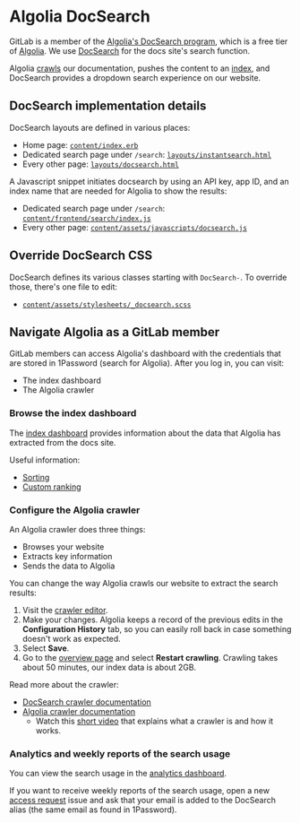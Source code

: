 # Algolia DocSearch

GitLab is a member of the [Algolia's DocSearch program](https://docsearch.algolia.com/),
which is a free tier of [Algolia](https://www.algolia.com/). We use
[DocSearch](https://github.com/algolia/docsearch) for the docs site's search function.

Algolia [crawls](#configure-the-algolia-crawler) our documentation, pushes the content to an
[index](https://www.algolia.com/doc/guides/sending-and-managing-data/manage-your-indices/),
and DocSearch provides a dropdown search experience on our website.

## DocSearch implementation details

DocSearch layouts are defined in various places:

- Home page: [`content/index.erb`](../content/index.erb)
- Dedicated search page under `/search`: [`layouts/instantsearch.html`](../layouts/instantsearch.html)
- Every other page: [`layouts/docsearch.html`](../layouts/docsearch.html)

A Javascript snippet initiates docsearch by using an API key, app ID,
and an index name that are needed for Algolia to show the results:

- Dedicated search page under `/search`: [`content/frontend/search/index.js`](../content/frontend/search/index.js)
- Every other page: [`content/assets/javascripts/docsearch.js`](../content/assets/javascripts/docsearch.js)

## Override DocSearch CSS

DocSearch defines its various classes starting with `DocSearch-`. To override those,
there's one file to edit:

- [`content/assets/stylesheets/_docsearch.scss`](../content/assets/stylesheets/_docsearch.scss)

## Navigate Algolia as a GitLab member

GitLab members can access Algolia's dashboard with the credentials that are
stored in 1Password (search for Algolia). After you log in, you can visit:

- The index dashboard
- The Algolia crawler

### Browse the index dashboard

The [index dashboard](https://www.algolia.com/apps/3PNCFOU757/analytics/overview/gitlab)
provides information about the data that Algolia has extracted from the docs site.

Useful information:

- [Sorting](https://www.algolia.com/doc/guides/managing-results/refine-results/sorting/)
- [Custom ranking](https://www.algolia.com/doc/guides/managing-results/must-do/custom-ranking/)

### Configure the Algolia crawler

An Algolia crawler does three things:

- Browses your website
- Extracts key information
- Sends the data to Algolia

You can change the way Algolia crawls our website to extract the search results:

1. Visit the
   [crawler editor](https://crawler.algolia.com/admin/crawlers/d46abdc0-bb41-4d50-95b7-a3e1fe6469a4/configuration/edit).
1. Make your changes.
   Algolia keeps a record of the previous edits in the **Configuration History** tab,
   so you can easily roll back in case something doesn't work as expected.
1. Select **Save**.
1. Go to the [overview page](https://crawler.algolia.com/admin/crawlers/d46abdc0-bb41-4d50-95b7-a3e1fe6469a4/overview)
   and select **Restart crawling**. Crawling takes about 50 minutes, our index
   data is about 2GB.

Read more about the crawler:

- [DocSearch crawler documentation](https://docsearch.algolia.com/docs/record-extractor)
- [Algolia crawler documentation](https://www.algolia.com/doc/tools/crawler/getting-started/overview/)
  - Watch this [short video](https://www.youtube.com/watch?v=w84K1cbUbmY) that
    explains what a crawler is and how it works.

### Analytics and weekly reports of the search usage

You can view the search usage in the
[analytics dashboard](https://www.algolia.com/apps/3PNCFOU757/analytics/overview/gitlab).

If you want to receive weekly reports of the search usage, open a new
[access request](https://about.gitlab.com/handbook/engineering/#access-requests)
issue and ask that your email is added to the DocSearch alias (the same email as found in 1Password).
